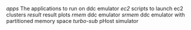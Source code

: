 *apps* The applications to run on ddc emulator
*ec2* scripts to launch ec2 clusters
*result* result plots
*rmem*	ddc emulator
*srmem*	ddc emulator with partitioned memory space
*turbo-sub* pHost simulator
